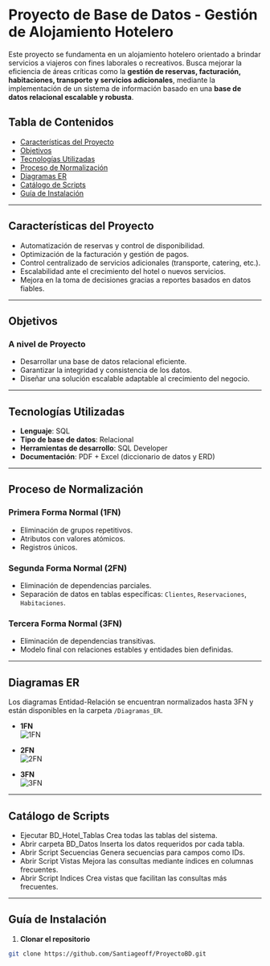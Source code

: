# Proyecto de Base de Datos - Gestión de Alojamiento Hotelero

Este proyecto se fundamenta en un alojamiento hotelero orientado a brindar servicios a viajeros con fines laborales o recreativos. Busca mejorar la eficiencia de áreas críticas como la **gestión de reservas, facturación, habitaciones, transporte y servicios adicionales**, mediante la implementación de un sistema de información basado en una **base de datos relacional escalable y robusta**.

## Tabla de Contenidos

- [Características del Proyecto](#características-del-proyecto)
- [Objetivos](#objetivos)
- [Tecnologías Utilizadas](#tecnologías-utilizadas)
- [Proceso de Normalización](#proceso-de-normalización)
- [Diagramas ER](#diagramas-er)
- [Catálogo de Scripts](#catálogo-de-scripts)
- [Guía de Instalación](#guía-de-instalación)

---

## Características del Proyecto

- Automatización de reservas y control de disponibilidad.
- Optimización de la facturación y gestión de pagos.
- Control centralizado de servicios adicionales (transporte, catering, etc.).
- Escalabilidad ante el crecimiento del hotel o nuevos servicios.
- Mejora en la toma de decisiones gracias a reportes basados en datos fiables.

---

## Objetivos

### A nivel de Proyecto
- Desarrollar una base de datos relacional eficiente.
- Garantizar la integridad y consistencia de los datos.
- Diseñar una solución escalable adaptable al crecimiento del negocio.


---

## Tecnologías Utilizadas

- **Lenguaje**: SQL
- **Tipo de base de datos**: Relacional
- **Herramientas de desarrollo**: SQL Developer 
- **Documentación**: PDF + Excel (diccionario de datos y ERD)

---

## Proceso de Normalización

### Primera Forma Normal (1FN)
- Eliminación de grupos repetitivos.
- Atributos con valores atómicos.
- Registros únicos.

### Segunda Forma Normal (2FN)
- Eliminación de dependencias parciales.
- Separación de datos en tablas específicas: `Clientes`, `Reservaciones`, `Habitaciones`.

### Tercera Forma Normal (3FN)
- Eliminación de dependencias transitivas.
- Modelo final con relaciones estables y entidades bien definidas.

---

## Diagramas ER

Los diagramas Entidad-Relación se encuentran normalizados hasta 3FN y están disponibles en la carpeta `/Diagramas_ER`.

- **1FN**  
  ![1FN](Diagramas_ER/1FN%20Gestión%20de%20Alojamiento%20Hotelero%20%20.png)

- **2FN**  
  ![2FN](Diagramas_ER/2FN%20Gestión%20de%20Alojamiento%20Hotelero.png)

- **3FN**  
  ![3FN](Diagramas_ER/3FN%20Gestión%20de%20Alojamiento%20Hotelero..png)

---

## Catálogo de Scripts

- Ejecutar BD_Hotel_Tablas Crea todas las tablas del sistema. 
- Abrir carpeta BD_Datos  Inserta los datos requeridos por cada tabla. 
- Abrir Script Secuencias Genera secuencias para campos como IDs. 
- Abrir Script Vistas Mejora las consultas mediante índices en columnas frecuentes. 
- Abrir Script Indices Crea vistas que facilitan las consultas más frecuentes.

---

## Guía de Instalación

1. **Clonar el repositorio**
```bash
git clone https://github.com/Santiageoff/ProyectoBD.git
```
